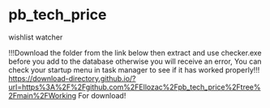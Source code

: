 # pb_tech_price
wishlist  watcher



!!!Download the folder from the link below then extract and use checker.exe before you add to the database otherwise you will receive an error, You can check your startup menu in task manager to see if it has worked properly!!!
https://download-directory.github.io/?url=https%3A%2F%2Fgithub.com%2FEllozac%2Fpb_tech_price%2Ftree%2Fmain%2FWorking
For download!
